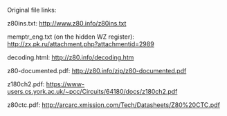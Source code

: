 Original file links:

z80ins.txt: http://www.z80.info/z80ins.txt

memptr\_eng.txt (on the hidden WZ register): http://zx.pk.ru/attachment.php?attachmentid=2989

decoding.html: http://z80.info/decoding.htm

z80-documented.pdf: http://z80.info/zip/z80-documented.pdf

z180ch2.pdf: https://www-users.cs.york.ac.uk/~pcc/Circuits/64180/docs/z180ch2.pdf

z80ctc.pdf: http://arcarc.xmission.com/Tech/Datasheets/Z80%20CTC.pdf

